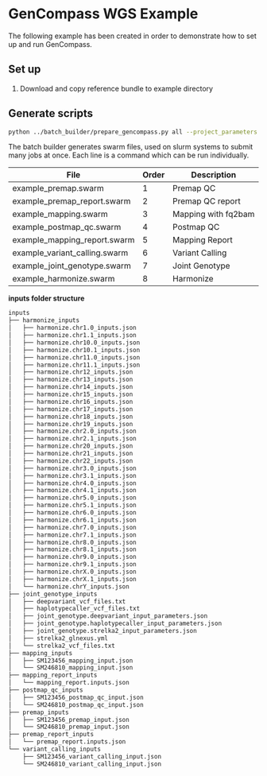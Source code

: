 # GenCompass WGS Example

The following example has been created in order to demonstrate how to set up and run GenCompass.

## Set up

1. Download and copy reference bundle to example directory

## Generate scripts

```bash
python ../batch_builder/prepare_gencompass.py all --project_parameters example_project_parameters.json
```

The batch builder generates swarm files, used on slurm systems to submit many jobs at once. Each line is a command which can be run individually.

| File | Order | Description |
|------|-------|-------------|
example_premap.swarm | 1 | Premap QC |
example_premap_report.swarm | 2 | Premap QC report |
example_mapping.swarm | 3 | Mapping with fq2bam |
example_postmap_qc.swarm | 4 | Postmap QC |
example_mapping_report.swarm | 5 | Mapping Report |
example_variant_calling.swarm | 6 | Variant Calling |
example_joint_genotype.swarm | 7 | Joint Genotype |
example_harmonize.swarm | 8 | Harmonize |




**inputs folder structure**

```bash
inputs
├── harmonize_inputs
│   ├── harmonize.chr1.0_inputs.json
│   ├── harmonize.chr1.1_inputs.json
│   ├── harmonize.chr10.0_inputs.json
│   ├── harmonize.chr10.1_inputs.json
│   ├── harmonize.chr11.0_inputs.json
│   ├── harmonize.chr11.1_inputs.json
│   ├── harmonize.chr12_inputs.json
│   ├── harmonize.chr13_inputs.json
│   ├── harmonize.chr14_inputs.json
│   ├── harmonize.chr15_inputs.json
│   ├── harmonize.chr16_inputs.json
│   ├── harmonize.chr17_inputs.json
│   ├── harmonize.chr18_inputs.json
│   ├── harmonize.chr19_inputs.json
│   ├── harmonize.chr2.0_inputs.json
│   ├── harmonize.chr2.1_inputs.json
│   ├── harmonize.chr20_inputs.json
│   ├── harmonize.chr21_inputs.json
│   ├── harmonize.chr22_inputs.json
│   ├── harmonize.chr3.0_inputs.json
│   ├── harmonize.chr3.1_inputs.json
│   ├── harmonize.chr4.0_inputs.json
│   ├── harmonize.chr4.1_inputs.json
│   ├── harmonize.chr5.0_inputs.json
│   ├── harmonize.chr5.1_inputs.json
│   ├── harmonize.chr6.0_inputs.json
│   ├── harmonize.chr6.1_inputs.json
│   ├── harmonize.chr7.0_inputs.json
│   ├── harmonize.chr7.1_inputs.json
│   ├── harmonize.chr8.0_inputs.json
│   ├── harmonize.chr8.1_inputs.json
│   ├── harmonize.chr9.0_inputs.json
│   ├── harmonize.chr9.1_inputs.json
│   ├── harmonize.chrX.0_inputs.json
│   ├── harmonize.chrX.1_inputs.json
│   └── harmonize.chrY_inputs.json
├── joint_genotype_inputs
│   ├── deepvariant_vcf_files.txt
│   ├── haplotypecaller_vcf_files.txt
│   ├── joint_genotype.deepvariant_input_parameters.json
│   ├── joint_genotype.haplotypecaller_input_parameters.json
│   ├── joint_genotype.strelka2_input_parameters.json
│   ├── strelka2_glnexus.yml
│   └── strelka2_vcf_files.txt
├── mapping_inputs
│   ├── SM123456_mapping_input.json
│   └── SM246810_mapping_input.json
├── mapping_report_inputs
│   └── mapping_report.inputs.json
├── postmap_qc_inputs
│   ├── SM123456_postmap_qc_input.json
│   └── SM246810_postmap_qc_input.json
├── premap_inputs
│   ├── SM123456_premap_input.json
│   └── SM246810_premap_input.json
├── premap_report_inputs
│   └── premap_report.inputs.json
└── variant_calling_inputs
    ├── SM123456_variant_calling_input.json
    └── SM246810_variant_calling_input.json
```